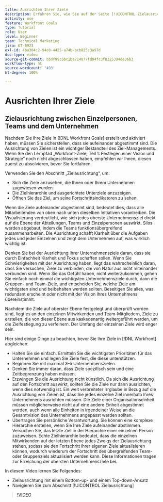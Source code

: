 ```yaml
---
title: Ausrichten Ihrer Ziele
description: Erfahren Sie, wie Sie auf der Seite [!UICONTROL Zielausrichtung] in [!DNL   Goals] navigieren.
activity: use
feature: Workfront Goals
type: Tutorial
role: User
level: Beginner
team: Technical Marketing
jira: KT-8923
exl-id: 4ba304c2-94e0-4425-a74b-bcb825c3a97d
doc-type: video
source-git-commit: bbdf99c6bc1be714077fd94fc3f8325394de36b3
workflow-type: ht
source-wordcount: '493'
ht-degree: 100%

---
```


# Ausrichten Ihrer Ziele

## Zielausrichtung zwischen Einzelpersonen, Teams und dem Unternehmen

Nachdem Sie Ihre Ziele in [!DNL Workfront Goals] erstellt und aktiviert haben, müssen Sie sicherstellen, dass sie aufeinander abgestimmt sind. Die Ausrichtung von Zielen ist ein wichtiger Bestandteil des Ziel-Managements. Wenn Sie den Lernpfad „Workfront-Ziele, Teil 1: Festlegen einer Vision und Strategie“ noch nicht abgeschlossen haben, empfehlen wir Ihnen, diesen zuerst zu absolvieren, bevor Sie fortfahren.

<!--Insert link to LP 1, above -->

Verwenden Sie den Abschnitt „Zielausrichtung“, um:

* Sich die Ziele anzusehen, die Ihnen oder Ihrem Unternehmen zugewiesen wurden.
* Die Zielhierarchie und ausgerichtete Unterziele anzuzeigen.
* Öffnen Sie das Ziel, um seine Fortschrittsindikatoren zu sehen.

Wenn die Ziele aufeinander abgestimmt sind, bedeutet dies, dass alle Mitarbeitenden von oben nach unten dieselben Initiativen vorantreiben. Die Visualisierung verdeutlicht, wie sich jedes oberste Unternehmensziel direkt auf die Ebene der Abteilungen, Teams und Einzelpersonen auswirkt. Silos werden abgebaut, indem die Teams funktionsübergreifend zusammenarbeiten. Die Ausrichtung schafft Klarheit über die Aufgaben jedes und jeder Einzelnen und zeigt dem Unternehmen auf, was wirklich wichtig ist.

Denken Sie bei der Ausrichtung Ihrer Unternehmensziele daran, dass sie durch Einfachheit Klarheit und Fokus schaffen sollen. Wenn Sie Schwierigkeiten mit der Ausrichtung haben, liegt das wahrscheinlich daran, dass Sie versuchen, Ziele zu verbinden, die von Natur aus nicht miteinander verbunden sind. Wenn Sie das Gefühl haben, nicht weiterzukommen, gehen Sie einfach noch einmal die wichtigsten Unternehmensziele durch, dann die Gruppen- und Team-Ziele, und entscheiden Sie, welche Ziele am wichtigsten sind und beibehalten werden sollten. Beseitigen Sie alles, was redundant erscheint oder nicht mit der Vision Ihres Unternehmens übereinstimmt.

Nachdem die Ziele auf oberster Ebene festgelegt und überprüft worden sind, liegt es an den einzelnen Mitwirkenden und Team-Mitgliedern, Ziele zu erstellen, die von dieser Ebene aus kaskadenartig weitergeführt werden, um die Zielfestlegung zu verfeinern. Der Umfang der einzelnen Ziele wird enger sein.

<!-- Pro-tips graphic -->

Hier sind einige Dinge zu beachten, bevor Sie Ihre Ziele in [!DNL Workfront] abgleichen:

* Halten Sie sie einfach. Ermitteln Sie die wichtigsten Prioritäten für das Unternehmen und legen Sie Ziele fest, die diese unterstützen.
* Beginnen Sie mit maximal 3–5 Unternehmenszielen.
* Denken Sie immer daran, dass Ziele spezifisch sein und eine Zeitbegrenzung haben müssen.
* Erzwingen Sie die Ausrichtung nicht künstlich. Da sich die Ausrichtung auf den Fortschritt auswirkt, sollten Sie die Ziele nur dann ausrichten, wenn dies notwendig ist. Ein weit verbreiteter Irrglaube in Bezug auf die Ausrichtung von Zielen ist, dass Sie jedes einzelne Ziel innerhalb Ihres Unternehmens ausrichten müssen. Die Ziele einer Organisationseinheit müssen möglicherweise nicht auf eine andere Einheit abgestimmt werden, auch wenn alle Einheiten in irgendeiner Weise an die Gesamtvision des Unternehmens angepasst werden sollten.
* Übertragen Sie persönliche Verantwortung. Sie können eine komplexe Hierarchie erstellen, wenn Sie Ihre Ziele aufeinander abstimmen. Versuchen Sie, das letzte Ziel in der Hierarchie einer einzelnen Person zuzuweisen. Echte Zielhierarchie bedeutet, dass die einzelnen Mitwirkenden auf der letzten Ebene jedes Zweigs der Zielausrichtung stehen, sodass sie den Fortschritt ihrer eigenen Ziele aktualisieren können, wodurch wiederum der Fortschritt des übergreifenden Team- oder Gruppenziels aktualisiert werden kann. Diese Informationen tragen zur Erreichung der obersten Unternehmensziele bei.

In diesem Video lernen Sie Folgendes:

* Zielausrichtung mit einem Bottom-up- und einem Top-down-Ansatz
* Navigieren Sie zum Abschnitt [!UICONTROL Zielausrichtung]

>[!VIDEO](https://video.tv.adobe.com/v/335195/?quality=12&learn=on&enablevpops=1)
